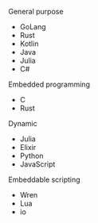General purpose
 * GoLang
 * Rust
 * Kotlin
 * Java
 * Julia
 * C#

Embedded programming
 * C
 * Rust

Dynamic
 * Julia
 * Elixir
 * Python
 * JavaScript

Embeddable scripting
 * Wren
 * Lua
 * io
